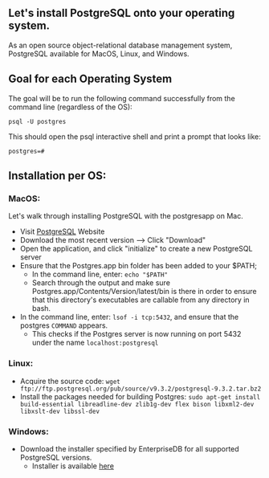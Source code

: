 ## Let's install PostgreSQL onto your operating system.
As an open source object-relational database management system, PostgreSQL available for MacOS, Linux, and Windows.
  
## Goal for each Operating System
The goal will be to run the following command successfully from the command line (regardless of the OS):

```psql -U postgres```

This should open the psql interactive shell and print a prompt that looks like:

```postgres=# ```

## Installation per OS:

### MacOS:
Let's walk through installing PostgreSQL with the postgresapp on Mac.
- Visit [PostgreSQL](http://postgresapp.com/) Website
- Download the most recent version --> Click "Download"
- Open the application, and click "initialize" to create a new PostgreSQL server
- Ensure that the Postgres.app bin folder has been added to your $PATH;
  - In the command line, enter: `echo "$PATH"`
  - Search through the output and make sure Postgres.app/Contents/Version/latest/bin is there in order to ensure that this directory's executables are callable from any directory in bash.
- In the command line, enter: `lsof -i tcp:5432`, and ensure that the postgres `COMMAND` appears.
  - This checks if the Postgres server is now running on port 5432 under the name `localhost:postgresql`
   
### Linux:
- Acquire the source code: 
```wget ftp://ftp.postgresql.org/pub/source/v9.3.2/postgresql-9.3.2.tar.bz2```
- Install the packages needed for building Postgres:
```sudo apt-get install build-essential libreadline-dev zlib1g-dev flex bison libxml2-dev libxslt-dev libssl-dev```

### Windows:
- Download the installer specified by EnterpriseDB for all supported PostgreSQL versions. 
  - Installer is available [here](https://www.postgresql.org/download/windows/)
